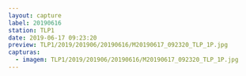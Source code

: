 ```yaml
---
layout: capture
label: 20190616
station: TLP1
date: 2019-06-17 09:23:20
preview: TLP1/2019/201906/20190616/M20190617_092320_TLP_1P.jpg
capturas:
  - imagem: TLP1/2019/201906/20190616/M20190617_092320_TLP_1P.jpg
---
```

